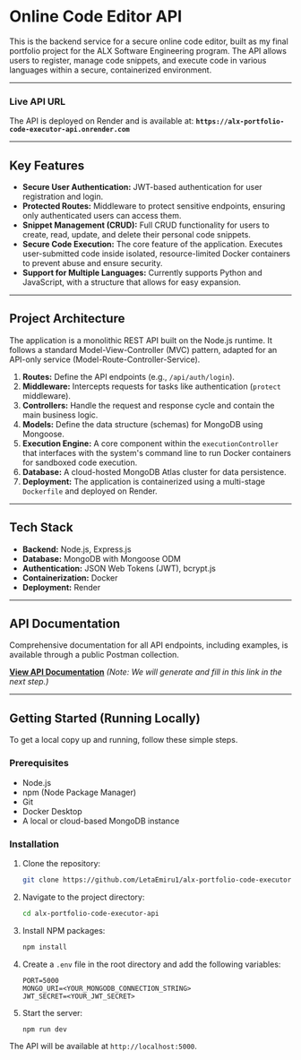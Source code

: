 # Online Code Editor API

This is the backend service for a secure online code editor, built as my final portfolio project for the ALX Software Engineering program. The API allows users to register, manage code snippets, and execute code in various languages within a secure, containerized environment.

---

### Live API URL

The API is deployed on Render and is available at:
**`https://alx-portfolio-code-executor-api.onrender.com`**

---

## Key Features

*   **Secure User Authentication:** JWT-based authentication for user registration and login.
*   **Protected Routes:** Middleware to protect sensitive endpoints, ensuring only authenticated users can access them.
*   **Snippet Management (CRUD):** Full CRUD functionality for users to create, read, update, and delete their personal code snippets.
*   **Secure Code Execution:** The core feature of the application. Executes user-submitted code inside isolated, resource-limited Docker containers to prevent abuse and ensure security.
*   **Support for Multiple Languages:** Currently supports Python and JavaScript, with a structure that allows for easy expansion.

---

## Project Architecture

The application is a monolithic REST API built on the Node.js runtime. It follows a standard Model-View-Controller (MVC) pattern, adapted for an API-only service (Model-Route-Controller-Service).

1.  **Routes:** Define the API endpoints (e.g., `/api/auth/login`).
2.  **Middleware:** Intercepts requests for tasks like authentication (`protect` middleware).
3.  **Controllers:** Handle the request and response cycle and contain the main business logic.
4.  **Models:** Define the data structure (schemas) for MongoDB using Mongoose.
5.  **Execution Engine:** A core component within the `executionController` that interfaces with the system's command line to run Docker containers for sandboxed code execution.
6.  **Database:** A cloud-hosted MongoDB Atlas cluster for data persistence.
7.  **Deployment:** The application is containerized using a multi-stage `Dockerfile` and deployed on Render.

---

## Tech Stack

*   **Backend:** Node.js, Express.js
*   **Database:** MongoDB with Mongoose ODM
*   **Authentication:** JSON Web Tokens (JWT), bcrypt.js
*   **Containerization:** Docker
*   **Deployment:** Render

---

## API Documentation

Comprehensive documentation for all API endpoints, including examples, is available through a public Postman collection.

**[View API Documentation](https://documenter.getpostman.com/view/YOUR_COLLECTION_ID)**
*(Note: We will generate and fill in this link in the next step.)*

---

## Getting Started (Running Locally)

To get a local copy up and running, follow these simple steps.

### Prerequisites

*   Node.js
*   npm (Node Package Manager)
*   Git
*   Docker Desktop
*   A local or cloud-based MongoDB instance

### Installation

1.  Clone the repository:
    ```sh
    git clone https://github.com/LetaEmiru1/alx-portfolio-code-executor-api.git
    ```
2.  Navigate to the project directory:
    ```sh
    cd alx-portfolio-code-executor-api
    ```
3.  Install NPM packages:
    ```sh
    npm install
    ```
4.  Create a `.env` file in the root directory and add the following variables:
    ```
    PORT=5000
    MONGO_URI=<YOUR_MONGODB_CONNECTION_STRING>
    JWT_SECRET=<YOUR_JWT_SECRET>
    ```
5.  Start the server:
    ```sh
    npm run dev
    ```

The API will be available at `http://localhost:5000`.
